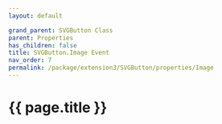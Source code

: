 ```yaml
---
layout: default

grand_parent: SVGButton Class
parent: Properties
has_children: false
title: SVGButton.Image Event
nav_order: 7
permalink: /package/extension3/SVGButton/properties/Image
---
```

# {{ page.title }}

